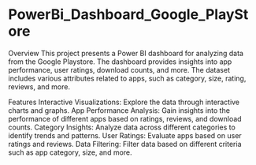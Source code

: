 # PowerBi_Dashboard_Google_PlayStore
Overview
This project presents a Power BI dashboard for analyzing data from the Google Playstore. The dashboard provides insights into app performance, user ratings, download counts, and more. The dataset includes various attributes related to apps, such as category, size, rating, reviews, and more.

Features
Interactive Visualizations: Explore the data through interactive charts and graphs.
App Performance Analysis: Gain insights into the performance of different apps based on ratings, reviews, and download counts.
Category Insights: Analyze data across different categories to identify trends and patterns.
User Ratings: Evaluate apps based on user ratings and reviews.
Data Filtering: Filter data based on different criteria such as app category, size, and more.

